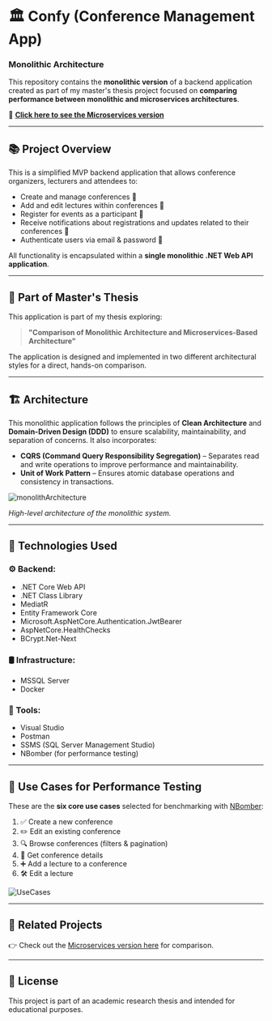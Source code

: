 # 🏛️ Confy (Conference Management App)
### Monolithic Architecture

This repository contains the **monolithic version** of a backend application created as part of my master's thesis project focused on **comparing performance between monolithic and microservices architectures**.

📌 **[Click here to see the Microservices version](https://github.com/MichalZdanuk/ConfyMicroservices)**

---

## 📚 Project Overview

This is a simplified MVP backend application that allows conference organizers, lecturers and attendees to:

- Create and manage conferences 📝  
- Add and edit lectures within conferences 🎤  
- Register for events as a participant 🙋
- Receive notifications about registrations and updates related to their conferences 📣
- Authenticate users via email & password 🔐

All functionality is encapsulated within a **single monolithic .NET Web API application**.

---

## 🧠 Part of Master's Thesis

This application is part of my thesis exploring:

> **"Comparison of Monolithic Architecture and Microservices-Based Architecture"**

The application is designed and implemented in two different architectural styles for a direct, hands-on comparison.

---

## 🏗️ Architecture  

This monolithic application follows the principles of **Clean Architecture** and **Domain-Driven Design (DDD)** to ensure scalability, maintainability, and separation of concerns. It also incorporates:  

- **CQRS (Command Query Responsibility Segregation)** – Separates read and write operations to improve performance and maintainability.  
- **Unit of Work Pattern** – Ensures atomic database operations and consistency in transactions. 

![monolithArchitecture](https://github.com/user-attachments/assets/068d01fc-889f-4a14-9612-52611de10938)

*High-level architecture of the monolithic system.* 

---

## 🔧 Technologies Used

### ⚙️ Backend:
- .NET Core Web API
- .NET Class Library
- MediatR
- Entity Framework Core
- Microsoft.AspNetCore.Authentication.JwtBearer
- AspNetCore.HealthChecks
- BCrypt.Net-Next

### 🛢️ Infrastructure:
- MSSQL Server
- Docker

### 🧪 Tools:
- Visual Studio
- Postman
- SSMS (SQL Server Management Studio)
- NBomber (for performance testing)

---

## 🧪 Use Cases for Performance Testing

These are the **six core use cases** selected for benchmarking with [NBomber](https://nbomber.com/):

1. ✅ Create a new conference  
2. ✏️ Edit an existing conference  
3. 🔍 Browse conferences (filters & pagination)  
4. 📄 Get conference details  
5. ➕ Add a lecture to a conference  
6. 🛠️ Edit a lecture

![UseCases](https://github.com/user-attachments/assets/87e04e46-9f95-477b-a9ad-9b20c13301e7)

---

## 🔗 Related Projects

👉 Check out the [Microservices version here](https://github.com/MichalZdanuk/ConfyMicroservices) for comparison.

---

## 📄 License

This project is part of an academic research thesis and intended for educational purposes.
